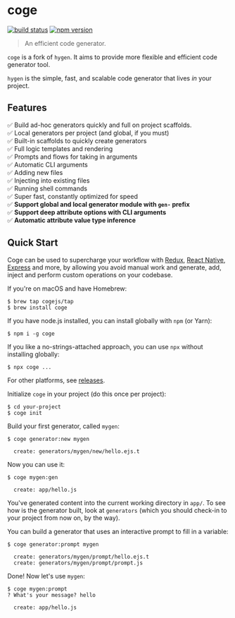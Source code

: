 # coge

[![build status](https://img.shields.io/travis/cogejs/coge/master.svg)](https://travis-ci.org/cogejs/coge)
[![npm version](https://img.shields.io/npm/v/coge.svg)](https://www.npmjs.com/package/coge)

> An efficient code generator.

`coge` is a fork of `hygen`. It aims to provide more flexible and efficient code generator tool.

`hygen` is the simple, fast, and scalable code generator that lives _in_ your project.

## Features

✅ Build ad-hoc generators quickly and full on project scaffolds.  
✅ Local generators per project (and global, if you must)  
✅ Built-in scaffolds to quickly create generators  
✅ Full logic templates and rendering  
✅ Prompts and flows for taking in arguments  
✅ Automatic CLI arguments  
✅ Adding new files  
✅ Injecting into existing files  
✅ Running shell commands  
✅ Super fast, constantly optimized for speed  
✅ **Support global and local generator module with `gen-` prefix**  
✅ **Support deep attribute options with CLI arguments**  
✅ **Automatic attribute value type inference**

## Quick Start

Coge can be used to supercharge your workflow with [Redux](http://www.coge.io/redux),
[React Native](http://www.coge.io/react-native), [Express](http://www.coge.io/express) and more, by allowing you avoid
manual work and generate, add, inject and perform custom operations on your codebase.

If you're on macOS and have Homebrew:

```
$ brew tap cogejs/tap
$ brew install coge
```

If you have node.js installed, you can install globally with `npm` (or Yarn):

```
$ npm i -g coge
```

If you like a no-strings-attached approach, you can use `npx` without installing globally:

```
$ npx coge ...
```

For other platforms, see [releases](https://github.com/cogejs/coge/releases).

Initialize `coge` in your project (do this once per project):

```
$ cd your-project
$ coge init
```

Build your first generator, called `mygen`:

```
$ coge generator:new mygen

  create: generators/mygen/new/hello.ejs.t
```

Now you can use it:

```
$ coge mygen:gen

  create: app/hello.js
```

You've generated content into the current working directory in `app/`. To see how is the generator built, look at
`generators` (which you should check-in to your project from now on, by the way).

You can build a generator that uses an interactive prompt to fill in a variable:

```
$ coge generator:prompt mygen

  create: generators/mygen/prompt/hello.ejs.t
  create: generators/mygen/prompt/prompt.js
```

Done! Now let's use `mygen`:

```
$ coge mygen:prompt
? What's your message? hello

  create: app/hello.js
```
